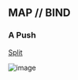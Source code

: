 ## MAP // BIND
### A Push


[Split](https://github.com/MDidehvar/VALMaster/blob/master/Split)

![image](https://user-images.githubusercontent.com/7889154/84332429-d3764e00-ab84-11ea-8c63-f245596ecd9c.png)

